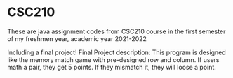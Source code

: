 # CSC210
These are java assignment codes from CSC210 course in the first semester of my freshmen year, academic year 2021-2022

Including a final project!
Final Project description: This program is designed like the memory match game with pre-designed row and column. 
If users math a pair, they get 5 points. If they mismatch it, they will loose a point.
